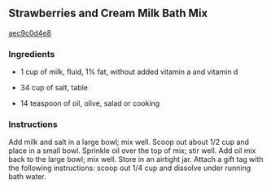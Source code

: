 ## Strawberries and Cream Milk Bath Mix

[aec9c0d4e8](http://www.food.com/recipe/strawberries-and-cream-milk-bath-mix-143259)

### Ingredients

 - 1 cup of milk, fluid, 1% fat, without added vitamin a and vitamin d

 - 34 cup of salt, table

 - 14 teaspoon of oil, olive, salad or cooking

### Instructions

Add milk and salt in a large bowl; mix well. Scoop out about 1/2 cup and place in a small bowl. Sprinkle oil over the top of mix; stir well. Add oil mix back to the large bowl; mix well. Store in an airtight jar. Attach a gift tag with the following instructions: scoop out 1/4 cup and dissolve under running bath water.